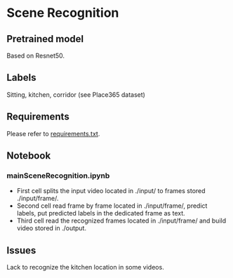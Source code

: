 # Scene Recognition

## Pretrained model
Based on Resnet50.

## Labels
Sitting, kitchen, corridor (see Place365 dataset)

## Requirements
Please refer to [requirements.txt](https://github.com/MorphSeur/Action-PostureRecognition/blob/master/requirements.txt).

## Notebook
### mainSceneRecognition.ipynb
- First cell splits the input video located in ./input/ to frames stored ./input/frame/.
- Second cell read frame by frame located in ./input/frame/, predict labels, put predicted labels in the dedicated frame as text.
- Third cell read the recognized frames located in ./input/frame/ and build video stored in ./output.

## Issues
Lack to recognize the kitchen location in some videos.